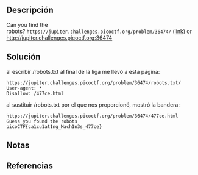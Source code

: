 ## Descripción
Can you find the robots? `https://jupiter.challenges.picoctf.org/problem/36474/` ([link](https://jupiter.challenges.picoctf.org/problem/36474/)) or http://jupiter.challenges.picoctf.org:36474
## Solución
al escribir /robots.txt al final de la liga me llevó a esta página:
```
https://jupiter.challenges.picoctf.org/problem/36474/robots.txt/
User-agent: *
Disallow: /477ce.html
```
al sustituir /robots.txt por el que nos proporcionó, mostró la bandera:
```
https://jupiter.challenges.picoctf.org/problem/36474/477ce.html
Guess you found the robots  
picoCTF{ca1cu1at1ng_Mach1n3s_477ce}
```
## Notas
## Referencias